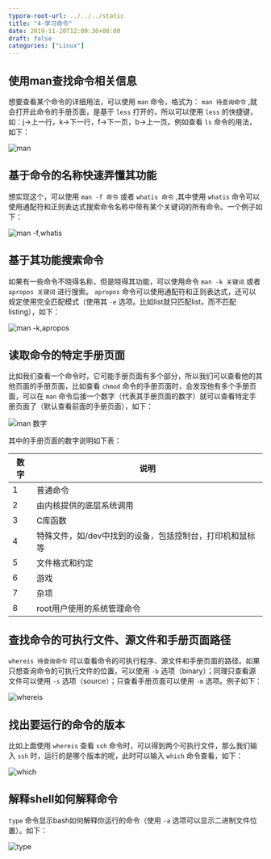 ```yaml
---
typora-root-url: ../../../static
title: "4-学习命令"
date: 2019-11-20T12:09:36+08:00
draft: false
categories: ["Linux"]
---
```


## 使用man查找命令相关信息
想要查看某个命令的详细用法，可以使用 `man` 命令，格式为： `man 待查询命令` ,就会打开此命令的手册页面，是基于 `less` 打开的，所以可以使用 `less` 的快捷键，如：j->上一行，k->下一行，f->下一页，b->上一页。例如查看 `ls` 命令的用法，如下：

![man][p0]

## 基于命令的名称快速弄懂其功能
想实现这个，可以使用 `man -f 命令` 或者 `whatis 命令` ,其中使用 `whatis` 命令可以使用通配符和正则表达式搜索命令名称中带有某个关键词的所有命令。一个例子如下：

![man -f,whatis][p1]

## 基于其功能搜索命令
如果有一些命令不晓得名称，但是晓得其功能，可以使用命令 `man -k 关键词` 或者 `apropos 关键词` 进行搜索。 `apropos` 命令可以使用通配符和正则表达式，还可以规定使用完全匹配模式（使用其 `-e` 选项。比如list就只匹配list，而不匹配listing），如下：

![man -k,apropos][p2]

## 读取命令的特定手册页面
比如我们查看一个命令时，它可能手册页面有多个部分，所以我们可以查看他的其他页面的手册页面，比如查看 `chmod` 命令的手册页面时，会发现他有多个手册页面，可以在 `man` 命令后接一个数字（代表其手册页面的数字）就可以查看特定手册页面了（默认查看前面的手册页面），如下：

![man 数字][p3]

其中的手册页面的数字说明如下表：

|数字|说明|
|---|----|
|1|普通命令|
|2|由内核提供的底层系统调用|
|3|C库函数|
|4|特殊文件，如/dev中找到的设备，包括控制台，打印机和鼠标等|
|5|文件格式和约定|
|6|游戏|
|7|杂项|
|8|root用户使用的系统管理命令|

## 查找命令的可执行文件、源文件和手册页面路径
 `whereis 待查询命令` 可以查看命令的可执行程序、源文件和手册页面的路径。如果只想查询命令的可执行文件的位置，可以使用 `-b` 选项（binary）；同理只查看源文件可以使用 `-s` 选项（source）；只查看手册页面可以使用 `-m` 选项。例子如下：

![whereis][p4]

## 找出要运行的命令的版本
比如上面使用 `whereis` 查看 `ssh` 命令时，可以得到两个可执行文件，那么我们输入 `ssh` 时，运行的是哪个版本的呢，此时可以输入 `which` 命令查看，如下：

![which][p5]

## 解释shell如何解释命令
 `type` 命令显示bash如何解释你运行的命令（使用 `-a` 选项可以显示二进制文件位置）。如下：

![type][p6]




[p0]:/media/20191120-1.png
[p1]:/media/20191120-2.png
[p2]:/media/20191120-3.png
[p3]:/media/20191120-4.png
[p4]:/media/20191120-5.png
[p5]:/media/20191120-6.png
[p6]:/media/20191120-7.png